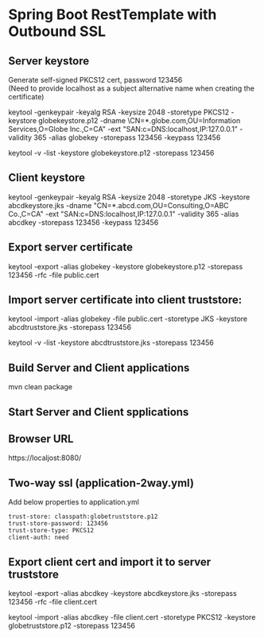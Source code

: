 # Spring Boot RestTemplate with Outbound SSL
## Server keystore
Generate self-signed PKCS12 cert, password 123456  
(Need to provide localhost as a subject alternative name when creating the certificate)  

keytool -genkeypair -keyalg RSA -keysize 2048 -storetype PKCS12 -keystore globekeystore.p12 -dname  \CN=*.globe.com,OU=Information Services,O=Globe Inc.,C=CA" -ext "SAN:c=DNS:localhost,IP:127.0.0.1"  -validity 365 -alias globekey -storepass 123456 -keypass 123456  

keytool -v -list -keystore globekeystore.p12 -storepass 123456

## Client keystore
keytool -genkeypair -keyalg RSA -keysize 2048 -storetype JKS -keystore abcdkeystore.jks -dname "CN=*.abcd.com,OU=Consulting,O=ABC Co.,C=CA" -ext "SAN:c=DNS:localhost,IP:127.0.0.1"  -validity 365 -alias abcdkey -storepass 123456 -keypass 123456

## Export server certificate
keytool -export -alias globekey  -keystore globekeystore.p12 -storepass 123456 -rfc -file public.cert

## Import server certificate into client truststore:
keytool -import -alias globekey -file public.cert -storetype JKS -keystore abcdtruststore.jks -storepass 123456  

keytool -v -list -keystore abcdtruststore.jks -storepass 123456

## Build Server and Client applications
mvn clean package

## Start Server and Client spplications

## Browser URL
https://localjost:8080/

## Two-way ssl (application-2way.yml)
Add below properties to application.yml  

    trust-store: classpath:globetruststore.p12  
    trust-store-password: 123456  
    trust-store-type: PKCS12  
    client-auth: need  

## Export client cert and import it to server truststore
keytool -export -alias abcdkey  -keystore abcdkeystore.jks -storepass 123456 -rfc -file client.cert  

keytool -import -alias abcdkey -file client.cert -storetype PKCS12 -keystore globetruststore.p12 -storepass 123456
